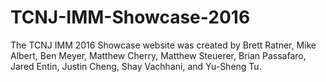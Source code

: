 # TCNJ-IMM-Showcase-2016

The TCNJ IMM 2016 Showcase website was created by Brett Ratner, Mike Albert, Ben Meyer, Matthew Cherry, Matthew Steuerer, Brian Passafaro, Jared Entin, Justin Cheng, Shay Vachhani, and Yu-Sheng Tu.